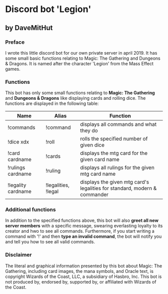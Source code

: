 # Discord bot 'Legion'
## by DaveMitHut

### Preface
I wrote this little discord bot for our own private server in april 2019.
It has some small basic functions relating to Magic: The Gathering and
Dungeons & Dragons. It is named after the character 'Legion' from the
Mass Effect games.

### Functions
This bot has only some small functions relating to **Magic: The Gathering** and
**Dungeons & Dragons** like displaying cards and rolling dice. The functions are
displayed in the following table:

Name | Alias | Function
---- | ----- | --------
!commands | !command | displays all commands and what they do
!dice xdx | !roll | rolls the specified number of given dice
!card cardname | !cards | displays the mtg card for the given card name
!rulings cardname | !ruling | displays all rulings for the given mtg card name
!legality cardname | !legalities, !legal | displays the given mtg card's legalities for standard, modern & commander

### Additional functions
In addition to the specified functions above, this bot will also **greet all new
server members** with a specific message, swearing everlasting loyalty to its
creator and hwo to see all commands. Furthermore, if you start writing a command
with '!' and then **type an invalid command**, the bot will notify you and tell you
how to see all valid commands.

### Disclaimer
The literal and graphical information presented by this bot about Magic: The Gathering,
including card images, the mana symbols, and Oracle text, is copyright Wizards of the Coast,
LLC, a subsidiary of Hasbro, Inc. This bot is not produced by, endorsed by, supported by,
or affiliated with Wizards of the Coast. 
